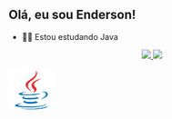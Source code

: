<h2>Olá, eu sou Enderson!</h2>

- 👨‍💻 Estou estudando Java

<div align="center">
  <a href="https://github.com/dersoft">
  <img height="180em" src="https://github-readme-stats.vercel.app/api?username=dersoft&show_icons=true&theme=dark&include_all_commits=true&count_private=true"/>
  <img height="160em" src="https://github-readme-stats.vercel.app/api/top-langs/?username=dersoft&layout=compact&langs_count=7&theme=dark"/>
</div>
  
  <div style="display: inline_block"><br>
  
  <img align="center" alt="dersoft-Java" height="70" width="80" src="https://raw.githubusercontent.com/devicons/devicon/master/icons/java/java-original.svg">

</div>
